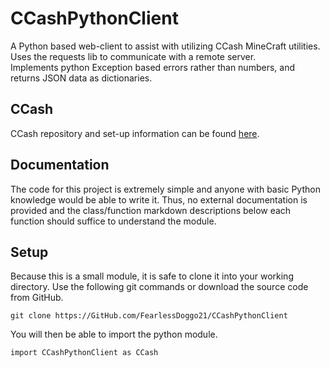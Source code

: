 # CCashPythonClient
A Python based web-client to assist with utilizing CCash MineCraft
utilities. \
Uses the requests lib to communicate with a remote server. \
Implements python Exception based errors rather than numbers, and
returns JSON data as dictionaries.

## CCash
CCash repository and set-up information can be found
[here](https://GitHub.com/EntireTwix/CCash).

## Documentation
The code for this project is extremely simple and anyone with basic
Python knowledge would be able to write it. Thus, no external
documentation is provided and the class/function markdown
descriptions below each function should suffice to understand the
module.

## Setup
Because this is a small module, it is safe to clone it into your
working directory. Use the following git commands or download
the source code from GitHub.

`git clone https://GitHub.com/FearlessDoggo21/CCashPythonClient`

You will then be able to import the python module.

`import CCashPythonClient as CCash`
